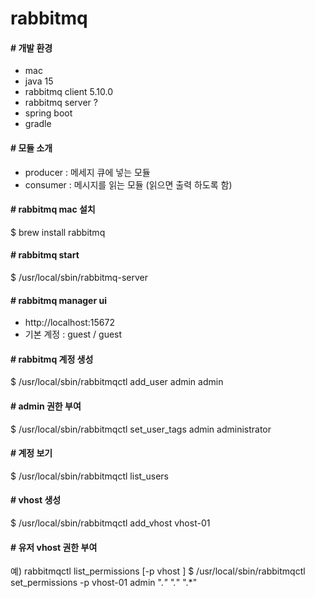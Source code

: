 # rabbitmq
#### # 개발 환경
- mac
- java 15
- rabbitmq client 5.10.0
- rabbitmq server ?
- spring boot
- gradle

#### # 모듈 소개
- producer : 메세지 큐에 넣는 모듈
- consumer : 메시지를 읽는 모듈 (읽으면 출력 하도록 함)

#### # rabbitmq mac 설치
$ brew install rabbitmq

#### # rabbitmq start
$ /usr/local/sbin/rabbitmq-server

#### # rabbitmq manager ui
- http://localhost:15672
- 기본 계정 : guest / guest

#### # rabbitmq 계정 생성
$ /usr/local/sbin/rabbitmqctl add_user admin admin

#### # admin 권한 부여
$ /usr/local/sbin/rabbitmqctl set_user_tags admin administrator

#### # 계정 보기
$ /usr/local/sbin/rabbitmqctl list_users

#### # vhost 생성
$ /usr/local/sbin/rabbitmqctl add_vhost vhost-01

#### # 유저 vhost 권한 부여
예) rabbitmqctl list_permissions [-p vhost ] <user> <conf> <write> <read>
$ /usr/local/sbin/rabbitmqctl set_permissions -p vhost-01 admin ".*" ".*" ".*"

